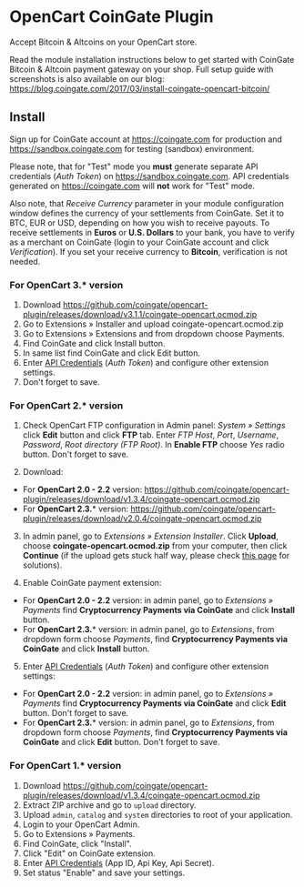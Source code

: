 # OpenCart CoinGate Plugin

Accept Bitcoin & Altcoins on your OpenCart store.

Read the module installation instructions below to get started with CoinGate Bitcoin & Altcoin payment gateway on your shop.
Full setup guide with screenshots is also available on our blog: <https://blog.coingate.com/2017/03/install-coingate-opencart-bitcoin/>


## Install

Sign up for CoinGate account at <https://coingate.com> for production and <https://sandbox.coingate.com> for testing (sandbox) environment.

Please note, that for "Test" mode you **must** generate separate API credentials (*Auth Token*) on <https://sandbox.coingate.com>. API credentials generated on <https://coingate.com> will **not** work for "Test" mode.

Also note, that *Receive Currency* parameter in your module configuration window defines the currency of your settlements from CoinGate. Set it to BTC, EUR or USD, depending on how you wish to receive payouts. To receive settlements in **Euros** or **U.S. Dollars** to your bank, you have to verify as a merchant on CoinGate (login to your CoinGate account and click *Verification*). If you set your receive currency to **Bitcoin**, verification is not needed.

### For OpenCart 3.* version

1. Download <https://github.com/coingate/opencart-plugin/releases/download/v3.1.1/coingate-opencart.ocmod.zip>
2. Go to Extensions » Installer and upload coingate-opencart.ocmod.zip
3. Go to Extensions » Extensions and from dropdown choose Payments.
4. Find CoinGate and click Install button.
5. In same list find CoinGate and click Edit button.
6. Enter [API Credentials](http://support.coingate.com/knowledge_base/topics/how-can-i-create-coingate-api-credentials) (*Auth Token*) and configure other extension settings.
7. Don't forget to save.

### For OpenCart 2.* version

1. Check OpenCart FTP configuration in Admin panel: *System » Settings* click **Edit** button and click **FTP** tab. Enter *FTP Host*, *Port*, *Username*, *Password*, *Root directory (FTP Root)*. In **Enable FTP** choose *Yes* radio button. Don't forget to save.

2. Download:
  * For **OpenCart 2.0 - 2.2** version: <https://github.com/coingate/opencart-plugin/releases/download/v1.3.4/coingate-opencart.ocmod.zip>
  * For **OpenCart 2.3.*** version: <https://github.com/coingate/opencart-plugin/releases/download/v2.0.4/coingate-opencart.ocmod.zip>

3. In admin panel, go to *Extensions » Extension Installer*. Click **Upload**, choose **coingate-opencart.ocmod.zip** from your computer, then click **Continue** (if the upload gets stuck half way, please check [this page](http://www.opencart.com/index.php?route=extension/extension/info&extension_id=18892) for solutions).

4. Enable CoinGate payment extension:
 * For **OpenCart 2.0 - 2.2** version: in admin panel, go to *Extensions » Payments* find **Cryptocurrency Payments via CoinGate** and click **Install** button.
 * For **OpenCart 2.3.*** version: in admin panel, go to *Extensions*, from dropdown form choose *Payments*, find **Cryptocurrency Payments via CoinGate** and click **Install** button.

5. Enter [API Credentials](http://support.coingate.com/knowledge_base/topics/how-can-i-create-coingate-api-credentials) (*Auth Token*) and configure other extension settings:
  * For **OpenCart 2.0 - 2.2** version: in admin panel, go to *Extensions » Payments* find **Cryptocurrency Payments via CoinGate** and click **Edit** button. Don't forget to save.
  * For **OpenCart 2.3.*** version: in admin panel, go to *Extensions*, from dropdown form choose *Payments*, find **Cryptocurrency Payments via CoinGate** and click **Edit** button. Don't forget to save.


### For OpenCart 1.* version

1. Download <https://github.com/coingate/opencart-plugin/releases/download/v1.3.4/coingate-opencart.ocmod.zip>
2. Extract ZIP archive and go to `upload` directory.
3. Upload `admin`, `catalog` and `system` directories to root of your application.
4. Login to your OpenCart Admin.
5. Go to Extensions » Payments.
6. Find CoinGate, click "Install".
7. Click "Edit" on CoinGate extension.
8. Enter [API Credentials](http://support.coingate.com/knowledge_base/topics/how-can-i-create-coingate-api-credentials) (App ID, Api Key, Api Secret).
9. Set status "Enable" and save your settings.
